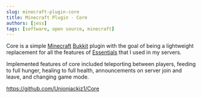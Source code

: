 ```yaml
---
slug: minecraft-plugin-core
title: Minecraft Plugin - Core
authors: [jess]
tags: [software, open source, minecraft]
---
```


Core is a simple [Minecraft](https://www.minecraft.net/en-us) [Bukkit](https://dev.bukkit.org/) plugin with the goal of being a lightweight replacement for all the features of [Essentials](https://essentialsx.net/) that I used in my servers. 

Implemented features of core included teleporting between players, feeding to full hunger, healing to full health, announcements on server join and leave, and changing game mode. 

https://github.com/Unionjackjz1/Core
